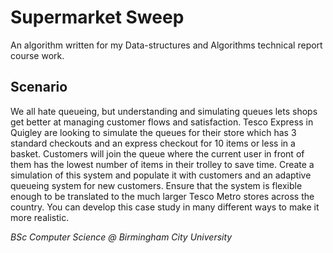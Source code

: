 # Supermarket Sweep
An algorithm written for my Data-structures and Algorithms technical report course work.  

## Scenario
We all hate queueing, but understanding and simulating queues lets shops get better at managing customer flows and satisfaction. Tesco Express in Quigley are looking to simulate the queues for their store which has 3 standard checkouts and an express checkout for 10 items or less in a basket. Customers will join the queue where the current user in front of them has the lowest number of items in their trolley to save time. Create a simulation of this system and populate it with customers and an adaptive queueing system for new customers. Ensure that the system is flexible enough to be translated to the much larger Tesco Metro stores across the country. You can develop this case study in many different ways to make it more realistic.
  
*BSc Computer Science @ Birmingham City University*
